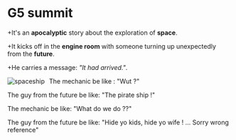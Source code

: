 # G5 summit
+It's an **apocalyptic** story about the exploration of **space**. 

+It kicks off in the **engine room** with someone turning up unexpectedly from the **future**. 

+He carries a message: *"It had arrived."*.

<!--- OMG OMG OMG -->

<img src="https://i.pinimg.com/originals/34/c3/20/34c3208612a15b9ac63920b082e4b95e.jpg"
alt="spaceship"
style="float: left; margin-right: 10px;" />

The mechanic be like : "Wut ?"

The guy from the future be like: "The pirate ship !"

The mechanic be like: "What do we do ??"

The guy from the future be like: "Hide yo kids, hide yo wife ! ... Sorry wrong reference"